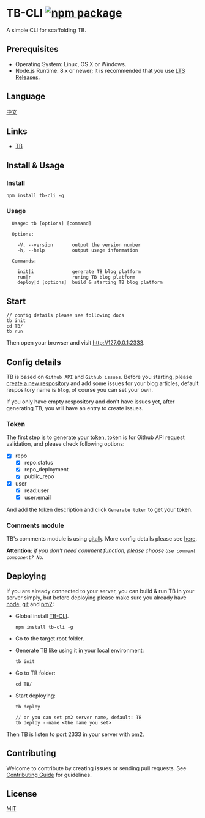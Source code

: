 # TB-CLI [![npm package](https://img.shields.io/npm/v/tb-cli.svg)](https://www.npmjs.com/package/tb-cli)

A simple CLI for scaffolding TB.

## Prerequisites

* Operating System: Linux, OS X or Windows.
* Node.js Runtime: 8.x or newer; it is recommended that you use [LTS Releases](https://nodejs.org).

## Language

[中文](README.zh-CN.md)

## Links

* [TB](https://github.com/TB-blog/TB)


## Install & Usage

### Install

```shell
npm install tb-cli -g
```

### Usage

```shell
  Usage: tb [options] [command]

  Options:

    -V, --version       output the version number
    -h, --help          output usage information

  Commands:

    init|i              generate TB blog platform
    run|r               runing TB blog platform
    deploy|d [options]  build & starting TB blog platform
```
## Start
```shell
// config details please see following docs
tb init
cd TB/
tb run
```
Then open your browser and visit http://127.0.0.1:2333.

## Config details

TB is based on `Github API` and `Github issues`. Before you starting, please [create a new respository](https://github.com/new) and add some issues for your blog articles, default respository name is `blog`, of course you can set your own.

If you only have empty respository and don't have issues yet, after generating TB, you will have an entry to create issues.

### Token

The first step is to generate your [token](https://github.com/settings/tokens/new), token is for Github API request validation, and please check following options:

* [x] repo
    * [x] repo:status
    * [x] repo_deployment
    * [x] public_repo
* [x] user
    * [x] read:user
    * [x] user:email

And add the token description and click `Generate token` to get your token.

### Comments module

TB's comments module is using [gitalk](https://github.com/gitalk/gitalk). More config details please see [here](https://github.com/gitalk/gitalk).

**Attention:** *if you don't need comment function, please choose `Use comment component? No`.*

## Deploying

If you are already connected to your server, you can build & run TB in your server simply, but before deploying please make sure you already have [node](https://nodejs.org/), [git](https://git-scm.com/) and [pm2](https://pm2.keymetrics.io/):

* Global install [TB-CLI](https://github.com/TB-blog/TB-CLI).

    ```shell
    npm install tb-cli -g
    ```

* Go to the target root folder.
* Generate TB like using it in your local environment:

    ```shell
    tb init
    ```

* Go to TB folder:

    ```shell
    cd TB/
    ```

* Start deploying:

    ```shell
    tb deploy

    // or you can set pm2 server name, default: TB
    tb deploy --name <the name you set>
    ```

Then TB is listen to port 2333 in your server with [pm2](https://pm2.keymetrics.io/).

## Contributing

Welcome to contribute by creating issues or sending pull requests. See [Contributing Guide](CONTRIBUTING.md) for guidelines.

## License

[MIT](LICENSE)
